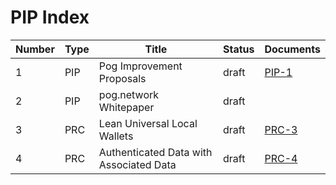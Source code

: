 # PIP Index

| Number | Type | Title                                   | Status | Documents             |
| ------ | ---- | --------------------------------------- | ------ | --------------------- |
| 1      | PIP  | Pog Improvement Proposals               | draft  | [PIP-1](./01-PIPs.md) |
| 2      | PIP  | pog.network Whitepaper                  | draft  |                       |
| 3      | PRC  | Lean Universal Local Wallets            | draft  | [PRC-3](./03-LULW.md) |
| 4      | PRC  | Authenticated Data with Associated Data | draft  | [PRC-4](./04-ADAD.md) |
